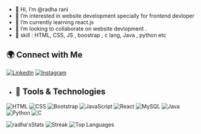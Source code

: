 - 👋 Hi, I’m @radha rani
- 👀 I’m interested in website development specially for frontend devloper
- 🌱 I’m currently learning react.js
- 💞 I’m looking to collaborate on website devlopment .
- 👀 skill : HTML, CSS, JS , boostrap , c lang, Java , python etc

## 🌍 Connect with Me

[![LinkedIn](https://img.shields.io/badge/LinkedIn-blue?logo=linkedin&logoColor=white&style=for-the-badge)](https://www.linkedin.com/in//)
[![Instagram](https://img.shields.io/badge/Instagram-E4405F?logo=instagram&logoColor=white&style=for-the-badge)](https://www.instagram.com//)
- ## 🚀 Tools & Technologies

![HTML](https://img.shields.io/badge/HTML5-E34F26?logo=html5&logoColor=white&style=for-the-badge)
![CSS](https://img.shields.io/badge/CSS3-1572B6?logo=css3&logoColor=white&style=for-the-badge)
![Bootstrap](https://img.shields.io/badge/Bootstrap-7952B3?logo=bootstrap&logoColor=white&style=for-the-badge)
![JavaScript](https://img.shields.io/badge/JavaScript-F7DF1E?logo=javascript&logoColor=black&style=for-the-badge)
![React](https://img.shields.io/badge/React-20232A?logo=react&logoColor=61DAFB&style=for-the-badge)
![MySQL](https://img.shields.io/badge/MySQL-005C84?logo=mysql&logoColor=white&style=for-the-badge)
![Java](https://img.shields.io/badge/Java-007396?logo=java&logoColor=white&style=for-the-badge)
![Python](https://img.shields.io/badge/Python-3776AB?logo=python&logoColor=white&style=for-the-badge)
![C](https://img.shields.io/badge/C-00599C?logo=c&logoColor=white&style=for-the-badge)

![radha'sStats](https://github-readme-stats.vercel.app/api?username=radha-1927&show_icons=true)
![Streak](https://github-readme-streak-stats.herokuapp.com/?user=radha-1927)
![Top Languages](https://github-readme-stats.vercel.app/api/top-langs/?username=radha-1927)
